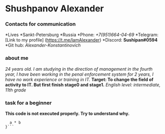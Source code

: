 # Shushpanov Alexander

### Contacts for communication
*Lives
  *Sankt-Petersburg
  *Russia
*Phone: _+7(951)664-04-69_
*Telegram: [Link to my profile] (https://t.me/lamAlexander)
*Discord: __Sushipan#0594__
*Git hub: _Alexander-Konstantinovich_
### about me
*24 years old. I am studying in the direction of management in the fourth year, I have been working in the penal enforcement system for 2 years, I have no work experience or training in IT.*
__Target: To change the field of activity to IT. But first finish stage0 and stage1.__
*English level: intermediate, 11th grade*
### task for a beginner
**This code is not executed properly. Try to understand why.**
```function multiply(a, b){
  a * b
}```
